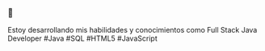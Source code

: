### 👋

Estoy desarrollando mis habilidades y conocimientos como Full Stack Java Developer
#Java
#SQL
#HTML5
#JavaScript
